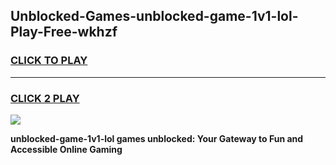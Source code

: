 
## Unblocked-Games-unblocked-game-1v1-lol-Play-Free-wkhzf
<h3>
<a href="https://premium76.site?title=unblocked-game-1v1-lol&ref=22A">CLICK TO PLAY</a></h3>
<hr>

<h3>
<a href="https://premium76.site?title=unblocked-game-1v1-lol&ref=22A">CLICK 2 PLAY</a>
  
</h3>

<a href="https://premium76.site?title=unblocked-game-1v1-lol&ref=22A"><img src="https://clearcache.store/games.png"></a>


**unblocked-game-1v1-lol games unblocked: Your Gateway to Fun and Accessible Online Gaming**
